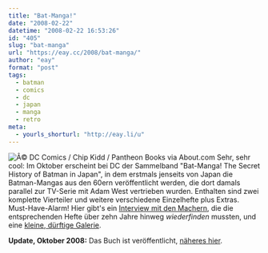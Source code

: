 ```yaml
---
title: "Bat-Manga!"
date: "2008-02-22"
datetime: "2008-02-22 16:53:26"
id: "405"
slug: "bat-manga"
url: "https://eay.cc/2008/bat-manga/"
author: "eay"
format: "post"
tags:
  - batman
  - comics
  - dc
  - japan
  - manga
  - retro
meta:
  - yourls_shorturl: "http://eay.li/u"
---
```


![](/uploads/2008/batmanga.jpg "Â© DC Comics / Chip Kidd / Pantheon Books via About.com") Sehr, sehr cool: Im Oktober erscheint bei DC der Sammelband "Bat-Manga! The Secret History of Batman in Japan", in dem erstmals jenseits von Japan die Batman-Mangas aus den 60ern veröffentlicht werden, die dort damals parallel zur TV-Serie mit Adam West vertrieben wurden. Enthalten sind zwei komplette Vierteiler und weitere verschiedene Einzelhefte plus Extras. Must-Have-Alarm! Hier gibt's ein [Interview mit den Machern](http://manga.about.com/od/mangaartistswriters/a/CKidd_SFerris.htm), die die entsprechenden Hefte über zehn Jahre hinweg _wiederfinden_ mussten, und eine [kleine, dürftige Galerie](http://manga.about.com/od/imagegalleries/ig/Bat-Manga--Preview-Gallery/).

**Update, Oktober 2008:** Das Buch ist veröffentlicht, [näheres hier](//eay.cc/2008/bat-manga-veroffentlicht/).
